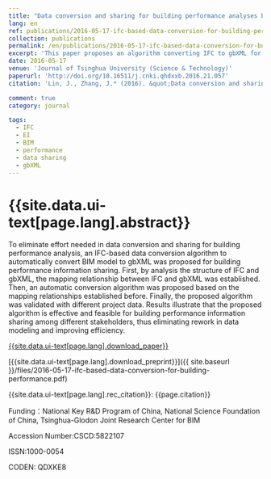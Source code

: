 ```yaml
---
title: "Data conversion and sharing for building performance analyses based on IFC"
lang: en
ref: publications/2016-05-17-ifc-based-data-conversion-for-building-performance
collection: publications
permalink: /en/publications/2016-05-17-ifc-based-data-conversion-for-building-performance
excerpt: 'This paper proposes an algorithm converting IFC to gbXML for building performance analyses'
date: 2016-05-17
venue: 'Journal of Tsinghua University (Science & Technology)'
paperurl: 'http://doi.org/10.16511/j.cnki.qhdxxb.2016.21.057'
citation: 'Lin, J., Zhang, J.* (2016). &quot;Data conversion and sharing for building performance analyses based on IFC&quot; <i>Journal of Tsinghua University (Science & Technology)</i>. 56(9): 997-1002. doi: 10.16511/j.cnki.qhdxxb.2016.21.057 (in Chinese)'

comment: true
category: journal

tags: 
  - IFC
  - EI
  - BIM
  - performance
  - data sharing
  - gbXML
---
```



{{site.data.ui-text[page.lang].abstract}}
====

To eliminate effort needed in data conversion and sharing for building performance analysis, an IFC-based data conversion algorithm to automatically convert BIM model to gbXML was proposed for building performance information sharing. First, by analysis the structure of IFC and gbXML, the mapping relationship between IFC and gbXML was established. Then, an automatic conversion algorithm was proposed based on the mapping relationships established before. Finally, the proposed algorithm was validated with different project data. Results illustrate that the proposed algorithm is effective and feasible for building performance information sharing among different stakeholders, thus eliminating rework in data modeling and improving efficiency.

[{{site.data.ui-text[page.lang].download_paper}}](http://doi.org/10.16511/j.cnki.qhdxxb.2016.21.057)

[{{site.data.ui-text[page.lang].download_preprint}}]({{ site.baseurl }}/files/2016-05-17-ifc-based-data-conversion-for-building-performance.pdf)

{{site.data.ui-text[page.lang].rec_citation}}: {{page.citation}}

Funding：National Key R&D Program of China, National Science Foundation of China, Tsinghua-Glodon Joint Research Center for BIM

Accession Number:CSCD:5822107

ISSN:1000-0054

CODEN: QDXKE8
